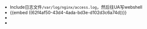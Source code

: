 - Include日志文件`/var/log/nginx/access.log`，然后往UA写webshell
- {{embed ((62f4af50-43d4-4ada-bd3e-d102d3c6a74d))}}
-
-